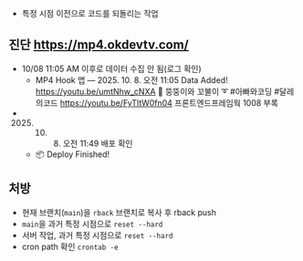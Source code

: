 - 특정 시점 이전으로 코드를 되돌리는 작업
## 진단 https://mp4.okdevtv.com/ 
- 10/08 11:05 AM 이후로 데이터 수집 안 됨(로그 확인)
  - MP4 Hook 앱
 — 2025. 10. 8. 오전 11:05
Data Added!
https://youtu.be/umtNhw_cNXA 🐖 뚱뚱이와 꼬불이 ➰  #아빠와코딩 #달레의코드
https://youtu.be/FyTltW0fn04 프론트엔드프레임웍 1008 부록
- 2025. 10. 8. 오전 11:49 배포 확인
  - 📦 Deploy Finished!

## 처방
- 현재 브랜치(`main`)을 `rback` 브랜치로 복사 후 rback push
- `main`을 과거 특정 시점으로 `reset --hard`
- 서버 작업, 과거 특정 시점으로 `reset --hard`
- cron path 확인 `crontab -e`
